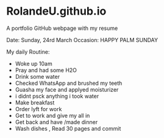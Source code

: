 # RolandeU.github.io
A portfolio GitHub webpage with my resume

Date: Sunday, 24rd March
Occasion: HAPPY PALM SUNDAY

My daily Routine:
- Woke up 10am
- Pray and had some H2O
- Drink some water
- Checked WhatsApp and brushed my teeth
- Guasha my face and applyed moisturizer 
- i didnt psck anything i took water
- Make breakfast 
- Order lyft for work
- Get to work and give my all in
- Get back and have /made dinner
- Wash dishes , Read 30 pages and commit
